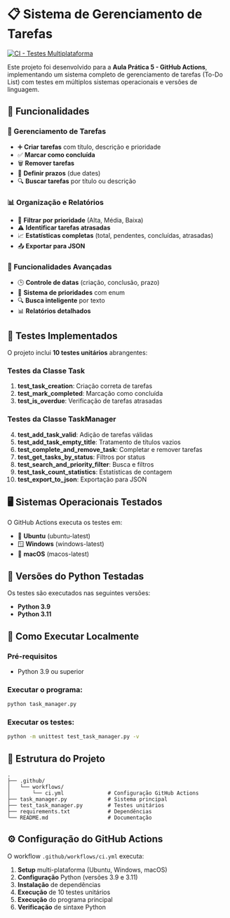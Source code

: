 # 📋 Sistema de Gerenciamento de Tarefas

[![CI - Testes Multiplataforma](https://github.com/seu-usuario/seu-repositorio/actions/workflows/ci.yml/badge.svg)](https://github.com/seu-usuario/seu-repositorio/actions/workflows/ci.yml)

Este projeto foi desenvolvido para a **Aula Prática 5 - GitHub Actions**, implementando um sistema completo de gerenciamento de tarefas (To-Do List) com testes em múltiplos sistemas operacionais e versões de linguagem.

## 🎯 Funcionalidades

### 📝 Gerenciamento de Tarefas
- ➕ **Criar tarefas** com título, descrição e prioridade
- ✅ **Marcar como concluída**
- 🗑️ **Remover tarefas**
- 📅 **Definir prazos** (due dates)
- 🔍 **Buscar tarefas** por título ou descrição

### 📊 Organização e Relatórios
- 🎯 **Filtrar por prioridade** (Alta, Média, Baixa)
- ⚠️ **Identificar tarefas atrasadas**
- 📈 **Estatísticas completas** (total, pendentes, concluídas, atrasadas)
- 📤 **Exportar para JSON**

### 🔧 Funcionalidades Avançadas
- 🕒 **Controle de datas** (criação, conclusão, prazo)
- 🎨 **Sistema de prioridades** com enum
- 🔍 **Busca inteligente** por texto
- 📊 **Relatórios detalhados**

## 🧪 Testes Implementados

O projeto inclui **10 testes unitários** abrangentes:

### Testes da Classe Task
1. **test_task_creation**: Criação correta de tarefas
2. **test_mark_completed**: Marcação como concluída
3. **test_is_overdue**: Verificação de tarefas atrasadas

### Testes da Classe TaskManager
4. **test_add_task_valid**: Adição de tarefas válidas
5. **test_add_task_empty_title**: Tratamento de títulos vazios
6. **test_complete_and_remove_task**: Completar e remover tarefas
7. **test_get_tasks_by_status**: Filtros por status
8. **test_search_and_priority_filter**: Busca e filtros
9. **test_task_count_statistics**: Estatísticas de contagem
10. **test_export_to_json**: Exportação para JSON

## 🖥️ Sistemas Operacionais Testados

O GitHub Actions executa os testes em:
- 🐧 **Ubuntu** (ubuntu-latest)
- 🪟 **Windows** (windows-latest)  
- 🍎 **macOS** (macos-latest)

## 🐍 Versões do Python Testadas

Os testes são executados nas seguintes versões:
- **Python 3.9**
- **Python 3.11**

## 🚀 Como Executar Localmente

### Pré-requisitos
- Python 3.9 ou superior

### Executar o programa:
```bash
python task_manager.py
```

### Executar os testes:
```bash
python -m unittest test_task_manager.py -v
```
## 📁 Estrutura do Projeto

```
.
├── .github/
│   └── workflows/
│       └── ci.yml              # Configuração GitHub Actions
├── task_manager.py             # Sistema principal
├── test_task_manager.py        # Testes unitários
├── requirements.txt            # Dependências
└── README.md                   # Documentação
```

## ⚙️ Configuração do GitHub Actions

O workflow `.github/workflows/ci.yml` executa:

1. **Setup** multi-plataforma (Ubuntu, Windows, macOS)
2. **Configuração** Python (versões 3.9 e 3.11)
3. **Instalação** de dependências
4. **Execução** de 10 testes unitários
5. **Execução** do programa principal
6. **Verificação** de sintaxe Python
